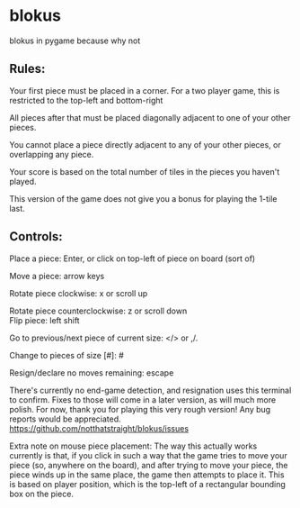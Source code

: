 # blokus

blokus in pygame because why not  



## Rules:

Your first piece must be placed in a corner. 
For a two player game, this is restricted to the top-left and bottom-right

All pieces after that must be placed diagonally adjacent to one of your other pieces.
  
You cannot place a piece directly adjacent to any of your other pieces, or overlapping any piece.

Your score is based on the total number of tiles in the pieces you haven't played.  

This version of the game does not give you a bonus for playing the 1-tile last.

  

## Controls:

Place a piece: Enter, or click on top-left of piece on board (sort of)  

Move a piece: arrow keys  

Rotate piece clockwise: x or scroll up  

Rotate piece counterclockwise: z
 or scroll down  
Flip piece: left shift  

Go to previous/next piece of current size: </> or ,/.
  
Change to pieces of size [#]: #
  
Resign/declare no moves remaining: escape  


  
There's currently no end-game detection, and resignation uses this terminal to confirm. 
Fixes to those will come in a later version, as will much more polish.
 For now, thank you for playing this very rough version! Any bug reports would be appreciated.
https://github.com/notthatstraight/blokus/issues

  
  
Extra note on mouse piece placement: The way this actually works currently is that, if you click in such a way that the game tries to move your piece (so, anywhere on the board), and after trying to move your piece, the piece winds up in the same place, the game then attempts to place it.
This is based on player position, which is the top-left of a rectangular bounding box on the piece.